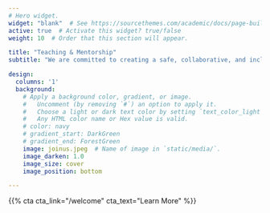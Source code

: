 ```yaml
---
# Hero widget.
widget: "blank"  # See https://sourcethemes.com/academic/docs/page-builder/
active: true  # Activate this widget? true/false
weight: 10  # Order that this section will appear.

title: "Teaching & Mentorship"
subtitle: "We are committed to creating a safe, collaborative, and inclusive environment for our community."

design:
  columns: '1'
  background:
    # Apply a background color, gradient, or image.
    #   Uncomment (by removing `#`) an option to apply it.
    #   Choose a light or dark text color by setting `text_color_light`.
    #   Any HTML color name or Hex value is valid.
    # color: navy
    # gradient_start: DarkGreen
    # gradient_end: ForestGreen
    image: joinus.jpeg  # Name of image in `static/media/`.
    image_darken: 1.0
    image_size: cover
    image_position: bottom

---
```


{{% cta cta_link="/welcome" cta_text="Learn More" %}}
